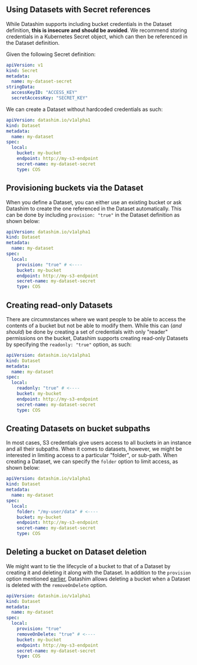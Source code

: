 ## Using Datasets with Secret references

While Datashim supports including bucket credentials in the Dataset definition,
**this is insecure and should be avoided**. We recommend storing credentials in
a Kubernetes Secret object, which can then be referenced in the Dataset
definition.

Given the following Secret definition:

```yaml
apiVersion: v1
kind: Secret
metadata:
  name: my-dataset-secret
stringData:
  accessKeyID: "ACCESS_KEY"
  secretAccessKey: "SECRET_KEY"
```

We can create a Dataset without hardcoded credentials as such:

```yaml
apiVersion: datashim.io/v1alpha1
kind: Dataset
metadata:
  name: my-dataset
spec:
  local:
    bucket: my-bucket
    endpoint: http://my-s3-endpoint
    secret-name: my-dataset-secret
    type: COS
```

## Provisioning buckets via the Dataset

When you define a Dataset, you can either use an existing bucket or ask Datashim
to create the one referenced in the Dataset automatically. This can be done by
including `provision: "true"` in the Dataset definition as shown below:

```yaml
apiVersion: datashim.io/v1alpha1
kind: Dataset
metadata:
  name: my-dataset
spec:
  local:
    provision: "true" # <----
    bucket: my-bucket
    endpoint: http://my-s3-endpoint
    secret-name: my-dataset-secret
    type: COS
```

## Creating read-only Datasets

There are circumnstances where we want people to be able to access the contents
of a bucket but not be able to modify them. While this can (_and should_) be
done by creating a set of credentials with only "reader" permissions on the
bucket, Datashim supports creating read-only Datasets by specifying the
`readonly: "true"` option, as such:

```yaml
apiVersion: datashim.io/v1alpha1
kind: Dataset
metadata:
  name: my-dataset
spec:
  local:
    readonly: "true" # <----
    bucket: my-bucket
    endpoint: http://my-s3-endpoint
    secret-name: my-dataset-secret
    type: COS
```

## Creating Datasets on bucket subpaths

In most cases, S3 credentials give users access to all buckets in an instance
and all their subpaths. When it comes to datasets, however, we might be
interested in limiting access to a particular "folder", or sub-path. When
creating a Dataset, we can specify the `folder` option to limit access, as shown
below:

```yaml
apiVersion: datashim.io/v1alpha1
kind: Dataset
metadata:
  name: my-dataset
spec:
  local:
    folder: "/my-user/data" # <----
    bucket: my-bucket
    endpoint: http://my-s3-endpoint
    secret-name: my-dataset-secret
    type: COS
```

## Deleting a bucket on Dataset deletion

We might want to tie the lifecycle of a bucket to that of a Dataset by creating
it and deleting it along with the Dataset. In addition to the `provision` option
mentioned [earlier](#provisioning-buckets-via-the-dataset), Datashim allows
deleting a bucket when a Dataset is deleted with the `removeOnDelete` option.

```yaml
apiVersion: datashim.io/v1alpha1
kind: Dataset
metadata:
  name: my-dataset
spec:
  local:
    provision: "true"
    removeOnDelete: "true" # <----
    bucket: my-bucket
    endpoint: http://my-s3-endpoint
    secret-name: my-dataset-secret
    type: COS
```
